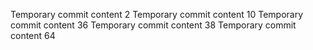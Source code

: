 Temporary commit content 2
Temporary commit content 10
Temporary commit content 36
Temporary commit content 38
Temporary commit content 64

